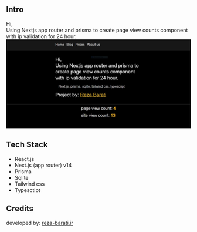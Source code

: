 ## Intro

Hi,  
Using Nextjs app router and prisma to create page view counts component with ip validation for 24 hour.
![](https://github.com/RezaSkyFall/Nextjs-page-view-counter/blob/master/Capture.JPG?raw=true)

## Tech Stack

- React.js
- Next.js (app router) v14
- Prisma
- Sqlite
- Tailwind css
- Typesctipt

## Credits

developed by: [reza-barati.ir](https://reza-barati.ir/)
